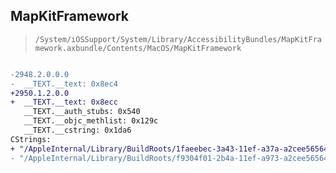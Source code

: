 ## MapKitFramework

> `/System/iOSSupport/System/Library/AccessibilityBundles/MapKitFramework.axbundle/Contents/MacOS/MapKitFramework`

```diff

-2948.2.0.0.0
-  __TEXT.__text: 0x8ec4
+2950.1.2.0.0
+  __TEXT.__text: 0x8ecc
   __TEXT.__auth_stubs: 0x540
   __TEXT.__objc_methlist: 0x129c
   __TEXT.__cstring: 0x1da6
CStrings:
+ "/AppleInternal/Library/BuildRoots/1faeebec-3a43-11ef-a37a-a2cee5656455/Library/Caches/com.apple.xbs/Sources/AccessibilityBundles_Alias1/MapsAccessibility/MapKit/MKPlaceDirectionsCellAccessibility.m"
- "/AppleInternal/Library/BuildRoots/f9304f01-2b4a-11ef-a973-a2cee5656455/Library/Caches/com.apple.xbs/Sources/AccessibilityBundles_Alias1/MapsAccessibility/MapKit/MKPlaceDirectionsCellAccessibility.m"

```
